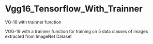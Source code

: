 # Vgg16_Tensorflow_With_Trainner
VG-16 with trainner function


VGG-16 with a trainner function for training on 5 data classes of images extracted from ImageNet Dataset

